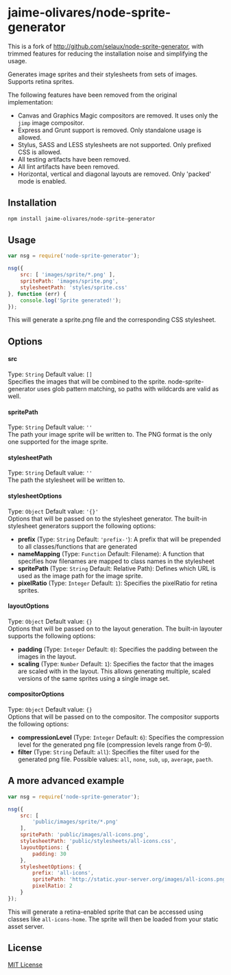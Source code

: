 # jaime-olivares/node-sprite-generator

This is a fork of http://github.com/selaux/node-sprite-generator, 
with trimmed features for reducing the installation noise and simplifying the usage.

Generates image sprites and their stylesheets from sets of images. Supports retina sprites.

The following features have been removed from the original implementation: 
* Canvas and Graphics Magic compositors are removed. It uses only the `jimp` image compositor.
* Express and Grunt support is removed. Only standalone usage is allowed.
* Stylus, SASS and LESS stylesheets are not supported. Only prefixed CSS is allowed.
* All testing artifacts have been removed.
* All lint artifacts have been removed.
* Horizontal, vertical and diagonal layouts are removed. Only 'packed' mode is enabled.

## Installation

```bash
npm install jaime-olivares/node-sprite-generator
```

## Usage

```javascript
var nsg = require('node-sprite-generator');

nsg({
    src: [ 'images/sprite/*.png' ],
    spritePath: 'images/sprite.png',
    stylesheetPath: 'styles/sprite.css'
}, function (err) {
    console.log('Sprite generated!');
});
```

This will generate a sprite.png file and the corresponding CSS stylesheet.

## Options

#### src
Type: `String`
Default value: `[]`  
Specifies the images that will be combined to the sprite. node-sprite-generator uses glob pattern matching, so paths with wildcards are valid as well.

#### spritePath
Type: `String`
Default value: `''`  
The path your image sprite will be written to. The PNG format is the only one supported for the image sprite.

#### stylesheetPath
Type: `String`
Default value: `''`  
The path the stylesheet will be written to.

#### stylesheetOptions
Type: `Object`
Default value: `'{}'`  
Options that will be passed on to the stylesheet generator. The built-in stylesheet generators support the following options:  
* __prefix__ (Type: `String` Default: `'prefix-'`): A prefix that will be prepended to all classes/functions that are generated  
* __nameMapping__ (Type: `Function` Default: Filename): A function that specifies how filenames are mapped to class names in the stylesheet  
* __spritePath__ (Type: `String` Default: Relative Path): Defines which URL is used as the image path for the image sprite.  
* __pixelRatio__ (Type: `Integer` Default: `1`): Specifies the pixelRatio for retina sprites.  

#### layoutOptions
Type: `Object`
Default value: `{}`  
Options that will be passed on to the layout generation. The built-in layouter supports the following options:  
* __padding__ (Type: `Integer` Default: `0`): Specifies the padding between the images in the layout.  
* __scaling__ (Type: `Number` Default: `1`): Specifies the factor that the images are scaled with in the layout. This allows generating multiple, scaled versions of the same sprites using a single image set.  

#### compositorOptions
Type: `Object`
Default value: `{}`  
Options that will be passed on to the compositor. The  compositor supports the following options:  
* __compressionLevel__ (Type: `Integer` Default: `6`): Specifies the compression level for the generated png file (compression levels range from 0-9).  
* __filter__ (Type: `String` Default: `all`): Specifies the filter used for the generated png file. Possible values: `all`, `none`, `sub`, `up`, `average`, `paeth`.

## A more advanced example

```javascript
var nsg = require('node-sprite-generator');

nsg({
    src: [
        'public/images/sprite/*.png'
    ],
    spritePath: 'public/images/all-icons.png',
    stylesheetPath: 'public/stylesheets/all-icons.css',
    layoutOptions: {
        padding: 30
    },
    stylesheetOptions: {
        prefix: 'all-icons',
        spritePath: 'http://static.your-server.org/images/all-icons.png',
        pixelRatio: 2
    }
});
```

This will generate a retina-enabled sprite that can be accessed using classes like ```all-icons-home```. The sprite will then be loaded from your static asset server.

## License

[MIT License](./LICENSE.md)
